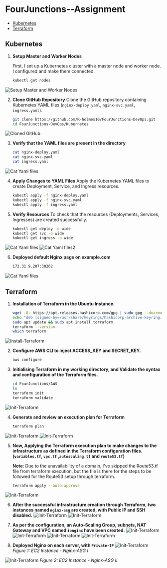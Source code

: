 # FourJunctions--Assignment

- [Kubernetes](#kubernetes)
- [Terraform](#terraform)

## Kubernetes
1. **Setup Master and Worker Nodes**

   First, I set up a Kubernetes cluster with a master node and worker node. I configured and make them connected.
   ```sh
   kubectl get nodes

![Setup Master and Worker Nodes](Kubernetes/Screenshot/Cluster%20setup.png)

2. **Clone GitHub Repository**
   Clone the GitHub repository containing Kubernetes YAML files (`nginx-deploy.yaml`, `nginx-svc.yaml`, `ingress.yaml`).

   ```sh
   git clone https://github.com/R-holmes10/FourJunctions-DevOps.git
   cd FourJunctions-DevOps/Kubernetes

![Cloned GitHub](Kubernetes/Screenshot/Yaml%20files%20I.png)

3. **Verify that the YAML files are present in the directory**
   ```sh
   cat nginx-deploy.yaml
   cat nginx-svc.yaml
   cat ingress.yaml
![Cat Yaml files](Kubernetes/Screenshot/Yaml%20files%20II.png)

4. **Apply Changes to YAML Files**
   Apply the Kubernetes YAML files to create Deployment, Service, and Ingress resources.
   ```sh
   kubectl apply -f nginx-deploy.yaml
   kubectl apply -f nginx-svc.yaml
   kubectl apply -f ingress.yaml

5. **Verify Resources**
   To check that the resources (Deployments, Services, Ingresses) are created successfully.
   ```sh
   kubectl get deploy -o wide
   kubectl get svc -o wide
   kubectl get ingress -o wide
   
![Cat Yaml files](Kubernetes/Screenshot/Running%20yaml%20files.png)
![Cat Yaml files2](Kubernetes/Screenshot/Created%20resources.png)

6. **Deployed default Nginx page on example.com** 
   ```sh
   172.31.9.207:30262

![Cat Yaml files](Kubernetes/Screenshot/deployed-page.png)
## Terraform

1. **Installation of Terraform in the Ubuntu Instance.**
   ```sh
   wget -O- https://apt.releases.hashicorp.com/gpg | sudo gpg --dearmor -o /usr/share/keyrings/hashicorp-archive-keyring.gpg
   echo "deb [signed-by=/usr/share/keyrings/hashicorp-archive-keyring.gpg] https://apt.releases.hashicorp.com $(lsb_release -cs) main" | sudo tee       /etc/apt/sources.list.d/hashicorp.list
   sudo apt update && sudo apt install terraform
   terraform --version
   which terraform
![Install-Terraform](AWS/screenshot/terraform-install.png)

2. **Configure AWS CLI to inject ACCESS_KEY and SECRET_KEY.**
   ```sh
   aws configure

3. **Initialising Terraform in my working directory, and Validate the syntax and configuration of the Terraform files.** 
   ```sh
   cd FourJunctions/AWS
   ls
   terraform init
   terraform validate
![Init-Terraform](AWS/screenshot/terra-init-validate.png)

4. **Generate and review an execution plan for Terraform**
   ```sh
   terraform plan

![Init-Terraform](AWS/screenshot/terra-plan.png)
![Init-Terraform](AWS/screenshot/terra-plan2.png)

5. **Now, Applying the Terraform execution plan to make changes to the infrastructure as defined in the Terraform configuration files. (`variables.tf`, `vpc.tf` ,`autoscaling.tf` and `route53.tf`)**

   **Note**: Due to the unavailability of a domain, I've skipped the Route53.tf file from terraform execution, but the file is there for the steps to be followed for the Route53                setup through terraform.
   ```sh
   terraform apply --auto-approve

![Init-Terraform](AWS/screenshot/terraform-apply.png)

6. **After the successful infrastructure creation through Terraform, two instances named `nginx-asg` are created, with Public IP and SSH disabled.**
![Init-Terraform](AWS/screenshot/nginx-asg-1.png)
![Init-Terraform](AWS/screenshot/nginx-asg-2.png)

7. **As per the configuration, an Auto-Scaling Group, subnets, NAT Gateway and VPC named `ionginx` have been created.**
![Init-Terraform](AWS/screenshot/ASG.png)
![Init-Terraform](AWS/screenshot/subnets.png)
![Init-Terraform](AWS/screenshot/NAT-Gateway.png)
![Init-Terraform](AWS/screenshot/ionginx-vpc.png)

8. **Deployed Nginx on each server, with `Private-IP`**
![Init-Terraform](AWS/screenshot/nginx-asg-I.png)
<i>Figure 1: EC2 Instance - Nginx-ASG I</i>

![Init-Terraform](AWS/screenshot/nginx-asg-II.png)
<i>Figure 2: EC2 Instance - Nginx-ASG II</i>


   
